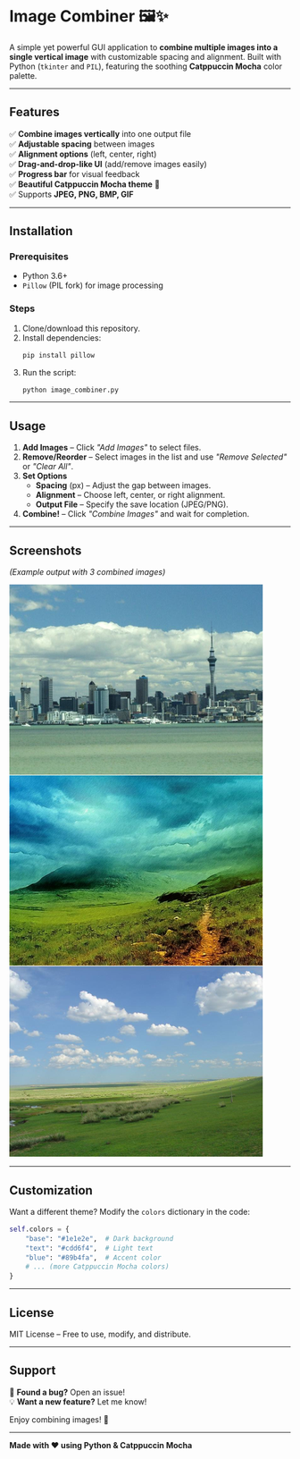 # **Image Combiner** 🖼️✨  

A simple yet powerful GUI application to **combine multiple images into a single vertical image** with customizable spacing and alignment. Built with Python (`tkinter` and `PIL`), featuring the soothing **Catppuccin Mocha** color palette.  

---

## **Features**  
✅ **Combine images vertically** into one output file  
✅ **Adjustable spacing** between images  
✅ **Alignment options** (left, center, right)  
✅ **Drag-and-drop-like UI** (add/remove images easily)  
✅ **Progress bar** for visual feedback  
✅ **Beautiful Catppuccin Mocha theme** 🎨  
✅ Supports **JPEG, PNG, BMP, GIF**  

---

## **Installation**  

### **Prerequisites**  
- Python 3.6+  
- `Pillow` (PIL fork) for image processing  

### **Steps**  
1. Clone/download this repository.  
2. Install dependencies:  
   ```sh
   pip install pillow
   ```
3. Run the script:  
   ```sh
   python image_combiner.py
   ```

---

## **Usage**  
1. **Add Images** – Click *"Add Images"* to select files.  
2. **Remove/Reorder** – Select images in the list and use *"Remove Selected"* or *"Clear All"*.  
3. **Set Options**  
   - **Spacing** (px) – Adjust the gap between images.  
   - **Alignment** – Choose left, center, or right alignment.  
   - **Output File** – Specify the save location (JPEG/PNG).  
4. **Combine!** – Click *"Combine Images"* and wait for completion.  

---

## **Screenshots**  

*(Example output with 3 combined images)*  

![Combined Image Example](./combined_image/example.jpg)  

---

## **Customization**  
Want a different theme? Modify the `colors` dictionary in the code:  
```python
self.colors = {
    "base": "#1e1e2e",  # Dark background
    "text": "#cdd6f4",  # Light text
    "blue": "#89b4fa",  # Accent color
    # ... (more Catppuccin Mocha colors)
}
```

---

## **License**  
MIT License – Free to use, modify, and distribute.  

---

## **Support**  
🐞 **Found a bug?** Open an issue!  
💡 **Want a new feature?** Let me know!  

Enjoy combining images! 🚀  

---  
**Made with ❤️ using Python & Catppuccin Mocha**
